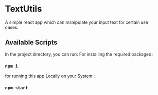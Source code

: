 # TextUtils 
A simple react app which can manipulate your input text for certain use cases.




## Available Scripts

In the project directory, you can run:
For installing the required packages :
### `npm i` 

for running this app Locally on your System :
### `npm start`
